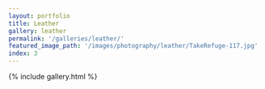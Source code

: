 ```yaml
---
layout: portfolio
title: Leather
gallery: leather
permalink: '/galleries/leather/'
featured_image_path: '/images/photography/leather/TakeRefuge-117.jpg'
index: 3
---
```


{% include gallery.html %}
